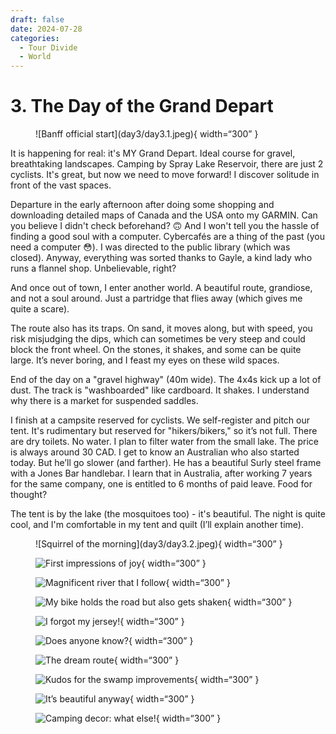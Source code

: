 ```yaml
---
draft: false 
date: 2024-07-28
categories:
  - Tour Divide
  - World
---
```


# 3. The Day of the Grand Depart

<figure markdown>
![Banff official start](day3/day3.1.jpeg){ width=“300” }
</figure>

It is happening for real: it's MY Grand Depart. Ideal course for gravel, breathtaking landscapes. Camping by Spray Lake Reservoir, there are just 2 cyclists. It's great, but now we need to move forward! I discover solitude in front of the vast spaces.

<!-- more -->

Departure in the early afternoon after doing some shopping and downloading detailed maps of Canada and the USA onto my GARMIN. Can you believe I didn't check beforehand? 🙃 And I won't tell you the hassle of finding a good soul with a computer. Cybercafés are a thing of the past (you need a computer 😳). I was directed to the public library (which was closed). Anyway, everything was sorted thanks to Gayle, a kind lady who runs a flannel shop. Unbelievable, right?

And once out of town, I enter another world. A beautiful route, grandiose, and not a soul around. Just a partridge that flies away (which gives me quite a scare).

The route also has its traps. On sand, it moves along, but with speed, you risk misjudging the dips, which can sometimes be very steep and could block the front wheel. On the stones, it shakes, and some can be quite large. It’s never boring, and I feast my eyes on these wild spaces.

End of the day on a "gravel highway" (40m wide). The 4x4s kick up a lot of dust. The track is "washboarded" like cardboard. It shakes. I understand why there is a market for suspended saddles.

I finish at a campsite reserved for cyclists. We self-register and pitch our tent. It's rudimentary but reserved for "hikers/bikers," so it’s not full. There are dry toilets. No water. I plan to filter water from the small lake. The price is always around 30 CAD. I get to know an Australian who also started today. But he’ll go slower (and farther). He has a beautiful Surly steel frame with a Jones Bar handlebar. I learn that in Australia, after working 7 years for the same company, one is entitled to 6 months of paid leave. Food for thought?

The tent is by the lake (the mosquitoes too) - it's beautiful. The night is quite cool, and I'm comfortable in my tent and quilt (I’ll explain another time).

<figure markdown>
![Squirrel of the morning](day3/day3.2.jpeg){ width=“300” }

![First impressions of joy](day3/day3.3.jpeg){ width=“300” }

![Magnificent river that I follow](day3/day3.4.jpeg){ width=“300” }

![My bike holds the road but also gets shaken](day3/day3.5.jpeg){ width=“300” }

![I forgot my jersey!](day3/day3.6.jpeg){ width=“300” }

![Does anyone know?](day3/day3.7.jpeg){ width=“300” }

![The dream route](day3/day3.8.jpeg){ width=“300” }

![Kudos for the swamp improvements](day3/day3.9.jpeg){ width=“300” }

![It’s beautiful anyway](day3/day3.10.jpeg){ width=“300” }

![Camping decor: what else!](day3/day3.11.jpeg){ width=“300” }
</figure>
